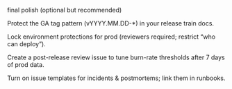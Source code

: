 final polish (optional but recommended)

Protect the GA tag pattern (vYYYY.MM.DD-\*) in your release train docs.

Lock environment protections for prod (reviewers required; restrict “who can deploy”).

Create a post-release review issue to tune burn-rate thresholds after 7 days of prod data.

Turn on issue templates for incidents & postmortems; link them in runbooks.
